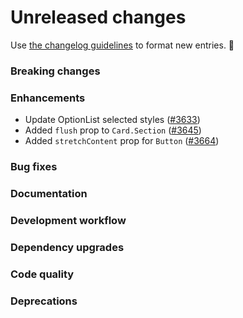 # Unreleased changes

Use [the changelog guidelines](https://git.io/polaris-changelog-guidelines) to format new entries. 💜

### Breaking changes

### Enhancements

- Update OptionList selected styles ([#3633](https://github.com/Shopify/polaris-react/pull/3633))
- Added `flush` prop to `Card.Section` ([#3645](https://github.com/Shopify/polaris-react/pull/3645))
- Added `stretchContent` prop for `Button` ([#3664](https://github.com/Shopify/polaris-react/pull/3664))

### Bug fixes

### Documentation

### Development workflow

### Dependency upgrades

### Code quality

### Deprecations
